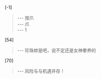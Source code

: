 
[-1] 
>--- 按爪<br>
>--- 爪<br>
>--- 1<br>

[54] 
>--- 珍珠蚌是吧，说不定还是女神豢养的<br>

[70] 
>--- 风险与与机遇并存！<br>
